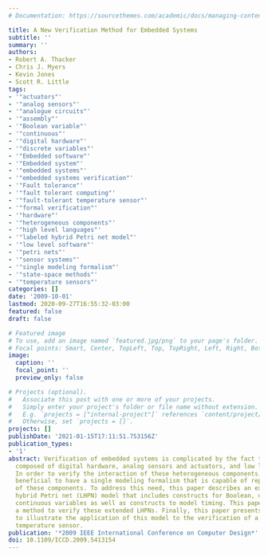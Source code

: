 ```yaml
---
# Documentation: https://sourcethemes.com/academic/docs/managing-content/

title: A New Verification Method for Embedded Systems
subtitle: ''
summary: ''
authors:
- Robert A. Thacker
- Chris J. Myers
- Kevin Jones
- Scott R. Little
tags:
- '"actuators"'
- '"analog sensors"'
- '"analogue circuits"'
- '"assembly"'
- '"Boolean variable"'
- '"continuous"'
- '"digital hardware"'
- '"discrete variables"'
- '"Embedded software"'
- '"Embedded system"'
- '"embedded systems"'
- '"embedded systems verification"'
- '"Fault tolerance"'
- '"fault tolerant computing"'
- '"fault-tolerant temperature sensor"'
- '"formal verification"'
- '"hardware"'
- '"heterogeneous components"'
- '"high level languages"'
- '"labeled hybrid Petri net model"'
- '"low level software"'
- '"petri nets"'
- '"sensor systems"'
- '"single modeling formalism"'
- '"state-space methods"'
- '"temperature sensors"'
categories: []
date: '2009-10-01'
lastmod: 2020-09-27T16:55:32-03:00
featured: false
draft: false

# Featured image
# To use, add an image named `featured.jpg/png` to your page's folder.
# Focal points: Smart, Center, TopLeft, Top, TopRight, Left, Right, BottomLeft, Bottom, BottomRight.
image:
  caption: ''
  focal_point: ''
  preview_only: false

# Projects (optional).
#   Associate this post with one or more of your projects.
#   Simply enter your project's folder or file name without extension.
#   E.g. `projects = ["internal-project"]` references `content/project/deep-learning/index.md`.
#   Otherwise, set `projects = []`.
projects: []
publishDate: '2021-01-15T17:11:51.753156Z'
publication_types:
- '1'
abstract: Verification of embedded systems is complicated by the fact that they are
  composed of digital hardware, analog sensors and actuators, and low level software.
  In order to verify the interaction of these heterogeneous components, it would be
  beneficial to have a single modeling formalism that is capable of representing all
  of these components. To address this need, this paper describes an extended labeled
  hybrid Petri net (LHPN) model that includes constructs for Boolean, discrete, and
  continuous variables as well as constructs to model timing. This paper also presents
  a method to verify these extended LHPNs. Finally, this paper presents a case study
  to illustrate the application of this model to the verification of a fault-tolerant
  temperature sensor.
publication: '*2009 IEEE International Conference on Computer Design*'
doi: 10.1109/ICCD.2009.5413154
---
```

